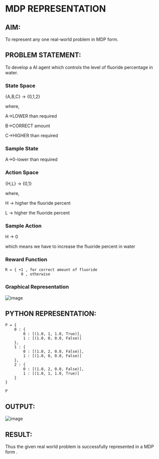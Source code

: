 # MDP REPRESENTATION

## AIM:
To represent any one real-world problem in MDP form.

## PROBLEM STATEMENT:
To develop a AI agent which controls the level of fluoride percentage in water.

### State Space
{A,B,C} -> {0,1,2}

where,

A->LOWER than required

B->CORRECT amount

C->HIGHER than required

### Sample State
A->0-lower than required

### Action Space
{H,L} -> {0,1}

where,

H -> higher the fluoride percent

L ->  higher the fluoride percent

### Sample Action
H -> 0

which means we have to increase the fluoride percent in water

### Reward Function
```
R = { +1 , for correct amount of fluoride
       0 , otherwise
```
### Graphical Representation
![image](https://github.com/Saibandhavi75/mdp-representation/assets/94208895/2a5d6936-b432-4efb-9f8d-d5c7b441b600)


## PYTHON REPRESENTATION:
```
P = {
    0 : {
        0 : [(1.0, 1, 1.0, True)],
        1 : [(1.0, 0, 0.0, False)]
    },
    1 : {
        0 : [(1.0, 2, 0.0, False)],
        1 : [(1.0, 0, 0.0, False)]
    },
    2 : {
        0 : [(1.0, 2, 0.0, False)],
        1 : [(1.0, 1, 1.0, True)]
    }
}

P
```

## OUTPUT:
![image](https://github.com/Saibandhavi75/mdp-representation/assets/94208895/aed4bc06-883c-4cfe-87e3-fcdb294d2b52)


## RESULT:
Thus the given real world problem is successfully represented in a MDP form .
